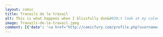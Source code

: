 ```yaml
---
layout: comic
title: Travails de le travail
alt: This is what happens when I blissfully don&#039;t look at my calendar in the morning.
image: Travails-de-le-travail.jpeg
comment: [{'date': '<a href="http://comicfury.com/profile.php?username=tecco_dsilva" title="tecco_dsilva">tecco_dsilva</a>', 'username': 'tecco_dsilva', 'comment': 'I&#039;ma try a little harder to get a comic up every week, but that means some (many? most?  all?) of them will be inky scribbles.'}]
---
```

